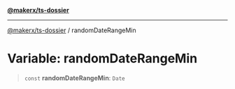 [**@makerx/ts-dossier**](/docs/README.md)

***

[@makerx/ts-dossier](/docs/README.md) / randomDateRangeMin

# Variable: randomDateRangeMin

> `const` **randomDateRangeMin**: `Date`
